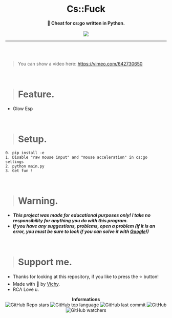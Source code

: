 <h1 align="center">Cs::Fuck</h1>

<p align='center'>
    <b>🍦 Cheat for cs:go written in Python.</b><br>
    <br>
  <img src='https://media.discordapp.net/attachments/905268711458480188/906199965498486814/unknown.png?width=1130&height=676'>
</p>

----

<br><br>

> You can show a video here: https://vimeo.com/642730650

<br>

> # Feature.

* Glow Esp

<br>

> # Setup.

```
0. pip install -e
1. Disable "raw mouse input" and "mouse acceleration" in cs:go settings
2. python main.py
3. Get fun !
```

<br>

> # Warning.

* ***This project was made for educational purposes only! I take no responsibility for anything you do with this program.***
* ***If you have any suggestions, problems, open a problem (if it is an error, you must be sure to look if you can solve it with [Google](https://giybf.com)!)***

<br>

> # Support me.

* Thanks for looking at this repository, if you like to press the ⭐ button!
* Made with 💖 by [Vichy](https://github.com/Its-Vichy).
* RCΛ Love u.

<p align="center">
    <b>Informations</b><br>
    <img alt="GitHub Repo stars" src="https://img.shields.io/github/stars/Its-Vichy/Cs-Fuck?style=social">
    <img alt="GitHub top language" src="https://img.shields.io/github/languages/top/Its-Vichy/Cs-Fuck">
    <img alt="GitHub last commit" src="https://img.shields.io/github/last-commit/Its-Vichy/Cs-Fuck">
    <img alt="GitHub" src="https://img.shields.io/github/license/Its-Vichy/Cs-Fuck">
    <img alt="GitHub watchers" src="https://img.shields.io/github/watchers/Its-Vichy/Cs-Fuck?style=social">
</p>
